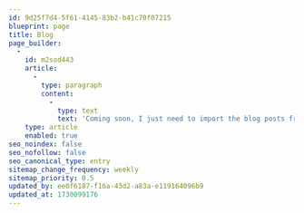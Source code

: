 ```yaml
---
id: 9d25f7d4-5f61-4145-83b2-b41c70f07215
blueprint: page
title: Blog
page_builder:
  -
    id: m2sod443
    article:
      -
        type: paragraph
        content:
          -
            type: text
            text: 'Coming soon, I just need to import the blog posts from the old site.'
    type: article
    enabled: true
seo_noindex: false
seo_nofollow: false
seo_canonical_type: entry
sitemap_change_frequency: weekly
sitemap_priority: 0.5
updated_by: ee0f6187-f16a-43d2-a83a-e119164096b9
updated_at: 1730099176
---
```

